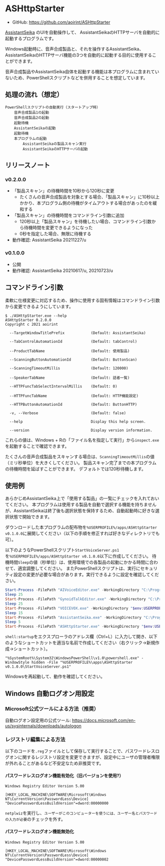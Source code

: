 # ASHttpStarter

- GitHub: <https://github.com/aoirint/ASHttpStarter>

[AssistantSeika](https://hgotoh.jp/wiki/doku.php/documents/voiceroid/assistantseika/assistantseika-001a) のUIを自動操作して、
AssistantSeikaのHTTPサーバを自動的に起動するプログラムです。

Windows起動時に、音声合成製品と、それを操作するAssistantSeika、AssistantSeikaのHTTPサーバ機能の3つを自動的に起動する目的に使用することができます。

音声合成製品やAssistantSeika自体を起動する機能は本プログラムに含まれていないため、PowerShellスクリプトなどを併用することを想定しています。


## 処理の流れ（想定）

```
PowerShellスクリプトの自動実行（スタートアップ時）
    音声合成製品1の起動
    音声合成製品2の起動
    起動待機
    AssistantSeikaの起動
    起動待機
    本プログラムの起動
        AssistantSeikaの製品スキャン実行
        AssistantSeikaのHTTPサーバの起動
```

## リリースノート

### v0.2.0.0
- 「製品スキャン」の待機時間を10秒から120秒に変更
    - たくさんの音声合成製品を対象とする場合、「製品スキャン」に10秒以上かかり、本プログラム側の待機がタイムアウトする場合があったのを緩和する
- 「製品スキャン」の待機時間をコマンドライン引数に追加
    - 120秒以上「製品スキャン」を待機したい場合、コマンドライン引数から待機時間を変更できるようになった
    - 0秒を指定した場合、無限に待機する
- 動作確認: AssistantSeika 20211227/u

### v0.1.0.0
- 公開
- 動作確認: AssistantSeika 20210617/u, 20210723/u

## コマンドライン引数
柔軟に仕様変更に対応するため、操作に使用する固有情報はコマンドライン引数から変更できるようにしています。

```
$ ./ASHttpStarter.exe --help
ASHttpStarter 0.2.0.0
Copyright c 2021 aoirint

  --TargetWindowTitlePrefix            (Default: AssistantSeika)

  --TabControlAutomationId             (Default: tabControl)

  --ProductTabName                     (Default: 使用製品)

  --ScanningButtonAutomationId         (Default: ButtonScan)

  --ScanningTimeoutMillis              (Default: 120000)

  --SpeakerTabName                     (Default: 話者一覧)

  --HTTPFuncTabSelectIntervalMillis    (Default: 0)

  --HTTPFuncTabName                    (Default: HTTP機能設定)

  --HTTPButtonAutomationId             (Default: ButtonHTTP)

  -v, --Verbose                        (Default: false)

  --help                               Display this help screen.

  --version                            Display version information.
```

これらの値は、Windows + Rの「ファイル名を指定して実行」から`inspect.exe`を起動することで確認できます。

たくさんの音声合成製品をスキャンする場合は、`ScanningTimeoutMillis`の値（ミリ秒単位）を大きくしてください。
製品スキャン完了までの本プログラムの待機時間を延ばすことができます。
デフォルトでは120秒待機します。

## 使用例
あらかじめAssistantSeika上で「使用する製品」の一覧にチェックを入れておいてください。
本プログラムは使用する製品を自動で選択する機能を持ちませんが、AssistantSeikaは終了後も選択状態を保持するため、自動起動時に好きな選択状態で開始できます。

ダウンロードした本プログラムの配布物を`%USERPROFILE%/apps/ASHttpStarter v0.1.0.0`に展開してください（以下の手順を修正すれば好きなディレクトリでも可）。

以下のようなPowerShellスクリプト`StartVoiceServer.ps1`を`%USERPROFILE%/apps/ASHttpStarter v0.1.0.0`以下に作成してください。
待機時間`Sleep`の値（秒単位）は、使用環境での各製品の起動にかかる時間に合わせて、適宜調整してください。
またPowerShellスクリプトは、実行にセキュリティ設定の変更が必要な場合があります。実行できるように設定を確認してください。

```ps1
Start-Process -FilePath "AIVoiceEditor.exe" -WorkingDirectory "C:\Program Files\AI\AIVoice\AIVoiceEditor"
Sleep 25
Start-Process -FilePath "GynoidTalkEditor.exe" -WorkingDirectory "C:\Program Files (x86)\Gynoid\GynoidTalk"
Sleep 25
Start-Process -FilePath "VOICEVOX.exe" -WorkingDirectory "$env:USERPROFILE\AppData\Local\Programs\VOICEVOX"
Sleep 15
Start-Process -FilePath "AssistantSeika.exe" -WorkingDirectory "C:\Program Files\510product\AssistantSeika"
Sleep 5
Start-Process -FilePath "ASHttpStarter.exe" -WorkingDirectory "$env:USERPROFILE\apps\ASHttpStarter v0.1.0.0"
```

`shell:startup`をエクスプローラのアドレス欄（Ctrl+L）に入力して開き、以下のようなショートカットを適当な名前で作成してください（右クリック→新規作成→ショートカット）。

```
"%SystemRoot%\System32\WindowsPowerShell\v1.0\powershell.exe" -WindowStyle hidden -File "%USERPROFILE%\apps\ASHttpStarter v0.1.0.0\StartVoiceServer.ps1"
```

Windowsを再起動して、動作を確認してください。


## Windows 自動ログオン用設定
### Microsoft公式ツールによる方法（推奨）
自動ログオン設定用の公式ツール: https://docs.microsoft.com/en-us/sysinternals/downloads/autologon

### レジストリ編集による方法
以下のコードを`.reg`ファイルとして保存して実行することで、パスワードレスログオンに関するレジストリ設定を変更できますが、設定中にユーザの管理者権限が外れることがあるなど不安定なため非推奨です。

#### パスワードレスログオン機能有効化（旧バージョンを使用?）
```reg
Windows Registry Editor Version 5.00

[HKEY_LOCAL_MACHINE\SOFTWARE\Microsoft\Windows NT\CurrentVersion\PasswordLess\Device]
"DevicePasswordLessBuildVersion"=dword:00000000
```

`netplwiz`を実行し、`ユーザーがこのコンピューターを使うには、ユーザー名とパスワードの入力が必要`のチェックを外す。

#### パスワードレスログオン機能無効化
```reg
Windows Registry Editor Version 5.00

[HKEY_LOCAL_MACHINE\SOFTWARE\Microsoft\Windows NT\CurrentVersion\PasswordLess\Device]
"DevicePasswordLessBuildVersion"=dword:00000002
```
